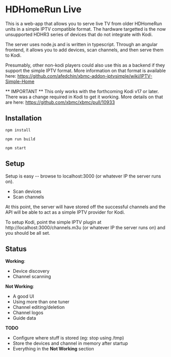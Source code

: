# HDHomeRun Live

This is a web-app that allows you to serve live TV from older HDHomeRun units in
a simple IPTV compatible format.  The hardware targetted is the now unsupported
HDHR3 series of devices that do not integrate with Kodi.

The server uses node.js and is written in typescript. Through an angular
frontend, it allows you to add devices, scan channels, and then serve them to
Kodi.

Presumably, other non-kodi players could also use this as a backend if they
support the simple IPTV format. More information on that format is available
here: https://github.com/afedchin/xbmc-addon-iptvsimple/wiki/IPTV-Simple-Home

** IMPORTANT ** This only works with the forthcoming Kodi v17 or later. There
was a change required in Kodi to get it working. More details on that are here:
https://github.com/xbmc/xbmc/pull/10933

## Installation

`npm install`

`npm run build`

`npm start`

## Setup

Setup is easy -- browse to localhost:3000 (or whatever IP the server runs on).

* Scan devices
* Scan channels

At this point, the server will have stored off the successful channels and the
API will be able to act as a simple IPTV provider for Kodi.

To setup Kodi, point the simple IPTV plugin at http://localhost:3000/channels.m3u
(or whatever IP the server runs on) and you should be all set.

## Status

**Working**:

* Device discovery
* Channel scanning

**Not Working**:

* A good UI
* Using more than one tuner
* Channel editing/deletion
* Channel logos
* Guide data

**TODO**

* Configure where stuff is stored (eg: stop using /tmp)
* Store the devices and channel in memory after startup
* Everything in the **Not Working** section
